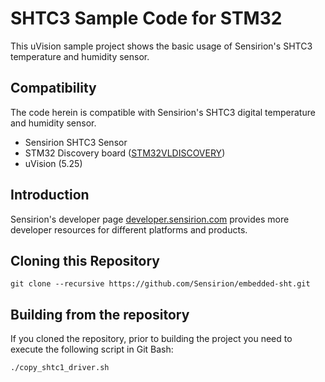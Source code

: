 # SHTC3 Sample Code for STM32

This uVision sample project shows the basic usage of Sensirion's SHTC3
temperature and humidity sensor.

## Compatibility
The code herein is compatible with Sensirion's SHTC3 digital temperature and
humidity sensor.

* Sensirion SHTC3 Sensor
* STM32 Discovery board ([STM32VLDISCOVERY])
* uVision (5.25)

## Introduction

Sensirion's developer page
[developer.sensirion.com](https://developer.sensirion.com) provides more
developer resources for different platforms and products.

## Cloning this Repository

```
git clone --recursive https://github.com/Sensirion/embedded-sht.git
```

## Building from the repository

If you cloned the repository, prior to building the project you need to execute
the following script in Git Bash:

```bash
./copy_shtc1_driver.sh
```

[STM32VLDISCOVERY]: https://www.st.com/en/evaluation-tools/stm32vldiscovery.html
